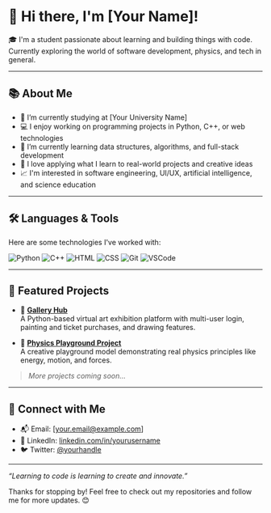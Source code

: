 # 👋 Hi there, I'm [Your Name]!

🎓 I'm a student passionate about learning and building things with code. Currently exploring the world of software development, physics, and tech in general.

---

## 📚 About Me

- 🏫 I’m currently studying at [Your University Name]
- 💻 I enjoy working on programming projects in Python, C++, or web technologies
- 🌱 I’m currently learning data structures, algorithms, and full-stack development
- 🚀 I love applying what I learn to real-world projects and creative ideas
- 📈 I'm interested in software engineering, UI/UX, artificial intelligence, and science education

---

## 🛠️ Languages & Tools

Here are some technologies I've worked with:

![Python](https://img.shields.io/badge/Python-3776AB?style=for-the-badge&logo=python&logoColor=white)
![C++](https://img.shields.io/badge/C++-00599C?style=for-the-badge&logo=cplusplus&logoColor=white)
![HTML](https://img.shields.io/badge/HTML-E34F26?style=for-the-badge&logo=html5&logoColor=white)
![CSS](https://img.shields.io/badge/CSS-1572B6?style=for-the-badge&logo=css3&logoColor=white)
![Git](https://img.shields.io/badge/Git-F05032?style=for-the-badge&logo=git&logoColor=white)
![VSCode](https://img.shields.io/badge/VSCode-007ACC?style=for-the-badge&logo=visual-studio-code&logoColor=white)

---

## 📌 Featured Projects

- 🔐 **[Gallery Hub](https://github.com/yourusername/gallery-hub)**  
  A Python-based virtual art exhibition platform with multi-user login, painting and ticket purchases, and drawing features.

- 🧪 **[Physics Playground Project](https://github.com/yourusername/physics-playground)**  
  A creative playground model demonstrating real physics principles like energy, motion, and forces.

> _More projects coming soon..._

---

## 🤝 Connect with Me

- 📬 Email: [your.email@example.com]
- 💼 LinkedIn: [linkedin.com/in/yourusername](https://linkedin.com/in/yourusername)
- 🐦 Twitter: [@yourhandle](https://twitter.com/yourhandle)

---

_“Learning to code is learning to create and innovate.”_

Thanks for stopping by! Feel free to check out my repositories and follow me for more updates. 😊
